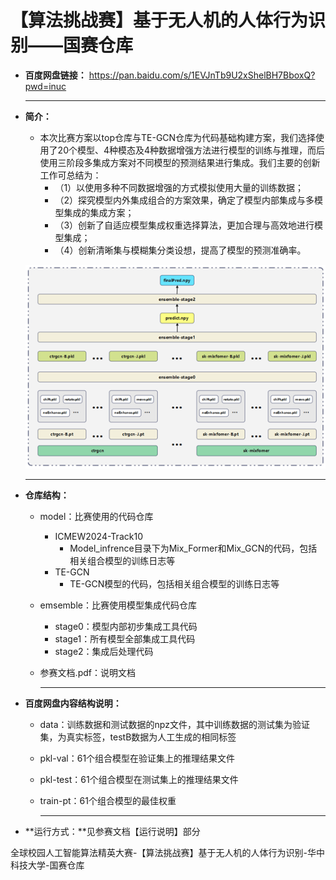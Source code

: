 # 【算法挑战赛】基于无人机的人体行为识别——国赛仓库

- **百度网盘链接：** https://pan.baidu.com/s/1EVJnTb9U2xShelBH7BboxQ?pwd=inuc

  ------

- **简介：**

  - 本次比赛方案以top仓库与TE-GCN仓库为代码基础构建方案，我们选择使用了20个模型、4种模态及4种数据增强方法进行模型的训练与推理，而后使用三阶段多集成方案对不同模型的预测结果进行集成。我们主要的创新工作可总结为：
    - （1）以使用多种不同数据增强的方式模拟使用大量的训练数据；
    - （2）探究模型内外集成组合的方案效果，确定了模型内部集成与多模型集成的集成方案；
    - （3）创新了自适应模型集成权重选择算法，更加合理与高效地进行模型集成；
    - （4）创新清晰集与模糊集分类设想，提高了模型的预测准确率。

  ![](.\pic\架构.png)

  ------

- **仓库结构：**

  - model：比赛使用的代码仓库
    - ICMEW2024-Track10
      - Model_infrence目录下为Mix_Former和Mix_GCN的代码，包括相关组合模型的训练日志等
    - TE-GCN
      - TE-GCN模型的代码，包括相关组合模型的训练日志等
  - emsemble：比赛使用模型集成代码仓库
    - stage0：模型内部初步集成工具代码
    - stage1：所有模型全部集成工具代码
    - stage2：集成后处理代码
  - 参赛文档.pdf：说明文档

    ------

- **百度网盘内容结构说明：**
  - data：训练数据和测试数据的npz文件，其中训练数据的测试集为验证集，为真实标签，testB数据为人工生成的相同标签

  - pkl-val：61个组合模型在验证集上的推理结果文件

  - pkl-test：61个组合模型在测试集上的推理结果文件

  - train-pt：61个组合模型的最佳权重

    ------


- **运行方式：**见参赛文档【运行说明】部分

全球校园人工智能算法精英大赛-【算法挑战赛】基于无人机的人体行为识别-华中科技大学-国赛仓库